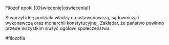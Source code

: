 Filozof epoki [[Oświecenie|oświecenia]]

Stworzył ideę podziału władzy na ustawodawczą, sądowniczą i wykonawczą oraz monarchii konstytucyjnej. Zakładał, że państwo powinno przede wszystkim służyć ogółowi społeczeństwa.


#filozofia